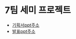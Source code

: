 # 7팀 세미 프로젝트
- [기획서ppt주소](https://docs.google.com/presentation/d/1NsEKyTchzyDGdPr_5nk8Os2ZRPaBzk5vYveJ_qd1uQo/edit#slide=id.p1)
- [발표ppt주소](https://docs.google.com/presentation/d/1Bd-ACCZOtgwfVbfSYuO297zWanZwP33u07-vkP1zJZE/edit?usp=sharing)
